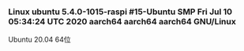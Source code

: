 ### Linux ubuntu 5.4.0-1015-raspi #15-Ubuntu SMP Fri Jul 10 05:34:24 UTC 2020 aarch64 aarch64 aarch64 GNU/Linux

Ubuntu 20.04 64位 